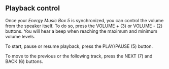 ## Playback control

Once your *Energy Music Box 5* is synchronized, you can control the volume from the speaker itself. To do so, press the	VOLUME + (3) or VOLUME - (2) buttons. You will hear a beep when reaching the maximum and minimum volume levels.

To start, pause or resume playback, press the PLAY/PAUSE (5) button.

To move to the previous or the following track, press the NEXT (7) and BACK (6) buttons.


